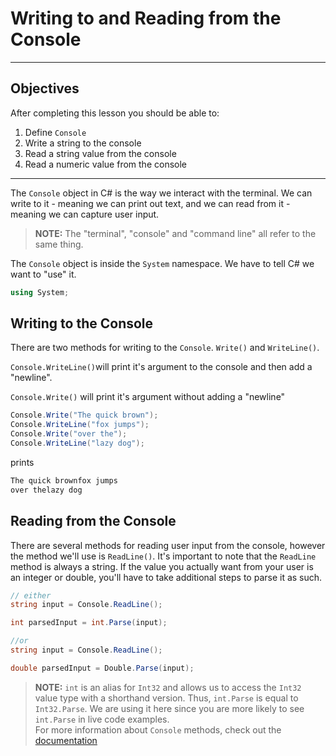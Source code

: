 # Writing to and Reading from the Console

---

## Objectives

After completing this lesson you should be able to:

1. Define `Console`
1. Write a string to the console
1. Read a string value from the console
1. Read a numeric value from the console

---

The `Console` object in C# is the way we interact with the terminal. We can write to it - meaning we can print out text, and we can read from it - meaning we can capture user input.

> **NOTE:** The "terminal", "console" and "command line" all refer to the same thing.

The `Console` object is inside the `System` namespace. We have to tell C# we want to "use" it.

```cs
using System;
```

## Writing to the Console

There are two methods for writing to the `Console`. `Write()` and `WriteLine()`.

`Console.WriteLine()`will print it's argument to the console and then add a "newline".

`Console.Write()` will print it's argument without adding a "newline"

```cs
Console.Write("The quick brown");
Console.WriteLine("fox jumps");
Console.Write("over the");
Console.WriteLine("lazy dog");
```

prints

```sh
The quick brownfox jumps
over thelazy dog
```

## Reading from the Console

There are several methods for reading user input from the console, however the method we'll use is `ReadLine()`. It's important to note that the `ReadLine` method is always a string. If the value you actually want from your user is an integer or double, you'll have to take additional steps to parse it as such.

```cs
// either
string input = Console.ReadLine();

int parsedInput = int.Parse(input);

//or
string input = Console.ReadLine();

double parsedInput = Double.Parse(input);
```

> **NOTE:** `int` is an alias for `Int32` and allows us to access the `Int32` value type with a shorthand version. Thus, `int.Parse` is equal to `Int32.Parse`. We are using it here since you are more likely to see `int.Parse` in live code examples.  
> For more information about `Console` methods, check out the [documentation](https://docs.microsoft.com/en-us/dotnet/api/system.console)
